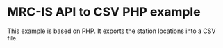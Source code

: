 # MRC-IS API to CSV PHP example

This example is based on PHP. It exports the station locations into a CSV file.
